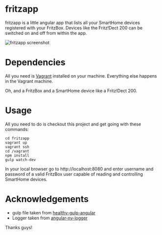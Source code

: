 # fritzapp

fritzapp is a little angular app that lists all your SmartHome devices registered with your FritzBox. Devices like the Fritz!Dect 200 can be switched on and off from within the app.

![fritzapp screenshot](https://raw.github.com/saesh/fritzapp/screenshots/screenshot1.png)

# Dependencies

All you need is [Vagrant](https://www.vagrantup.com) installed on your machine. Everything else happens in the Vagrant machine.

Oh, and a FritzBox and a SmartHome device like a Fritz!Dect 200.

# Usage

All you need to do is checkout this project and get going with these commands:

```
cd fritzapp
vagrant up
vagrant ssh
cd /vagrant
npm install
gulp watch-dev
```

In your local browser go to http://localhost:8080 and enter username and password of a valid FritzBox user capable of reading and controlling SmartHome devices.

# Acknowledgements

- gulp file taken from [healthy-gulp-angular](https://github.com/paislee/healthy-gulp-angular)
- Logger taken from [angular-ny-logger](https://github.com/naorye/angular-ny-logger)

Thanks guys!